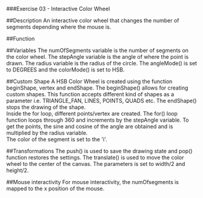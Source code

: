 ###Exercise 03 - Interactive Color Wheel

##Description
An interactive color wheel that changes the number of segments depending where the mouse is.

##Function

##Variables
The numOfSegments variable is the number of segments on the color wheel. The stepAngle variable is the angle of where the point is drawn. The radius variable is the radius of the circle.
The angleMode() is set to DEGREES and the colorMode() is set to HSB.

##Custom Shape
A HSB Color Wheel is created using the function beginShape, vertex and endShape.
The beginShape() allows for creating custom shapes. This function accepts different kind of shapes as a parameter i.e. TRIANGLE_FAN, LINES, POINTS, QUADS etc. The endShape() stops the drawing of the shape.
<br/>
Inside the for loop, different points/vertex are created. The for() loop function loops through 360 and increments by the stepAngle variable. To get the points, the sine and cosine of the angle are obtained and is multiplied by the radius variable.
<br/>
The color of the segment is set to the 'i'.

##Transformations
The push() is used to save the drawing state and pop() function restores the settings. The translate() is used to move the color wheel to the center of the canvas. The parameters is set to width/2 and height/2.

##Mouse interactivity
For mouse interactivity, the numOfsegments is mapped to the x position of the mouse.
